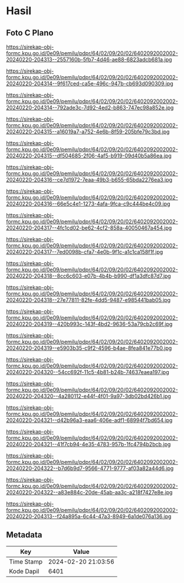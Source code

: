 # Hasil

## Foto C Plano

https://sirekap-obj-formc.kpu.go.id/0e09/pemilu/pdpr/64/02/09/20/02/6402092002002-20240220-204313--2557160b-5fb7-4d46-ae88-6823adcb681a.jpg

https://sirekap-obj-formc.kpu.go.id/0e09/pemilu/pdpr/64/02/09/20/02/6402092002002-20240220-204314--9f617ced-ca5e-496c-947b-cb693d090309.jpg

https://sirekap-obj-formc.kpu.go.id/0e09/pemilu/pdpr/64/02/09/20/02/6402092002002-20240220-204314--792ade3c-7d92-4ed2-b863-747ec98a852e.jpg

https://sirekap-obj-formc.kpu.go.id/0e09/pemilu/pdpr/64/02/09/20/02/6402092002002-20240220-204315--a16019a7-a752-4e6b-8f59-205bfe79c3bd.jpg

https://sirekap-obj-formc.kpu.go.id/0e09/pemilu/pdpr/64/02/09/20/02/6402092002002-20240220-204315--df504685-2f06-4af5-b919-09d40b5a86ea.jpg

https://sirekap-obj-formc.kpu.go.id/0e09/pemilu/pdpr/64/02/09/20/02/6402092002002-20240220-204316--ce7d1972-7eaa-49b3-b655-65bda2276ea3.jpg

https://sirekap-obj-formc.kpu.go.id/0e09/pemilu/pdpr/64/02/09/20/02/6402092002002-20240220-204316--66e5c4e1-1273-4afa-9fca-c9c444be4c09.jpg

https://sirekap-obj-formc.kpu.go.id/0e09/pemilu/pdpr/64/02/09/20/02/6402092002002-20240220-204317--4fc1cd02-be62-4cf2-858a-40050467a454.jpg

https://sirekap-obj-formc.kpu.go.id/0e09/pemilu/pdpr/64/02/09/20/02/6402092002002-20240220-204317--7ed0098b-cfa7-4e0b-9f1c-a1c1ca158f1f.jpg

https://sirekap-obj-formc.kpu.go.id/0e09/pemilu/pdpr/64/02/09/20/02/6402092002002-20240220-204318--8cc6c603-e07b-4b4b-b990-df1a3dfc87d7.jpg

https://sirekap-obj-formc.kpu.go.id/0e09/pemilu/pdpr/64/02/09/20/02/6402092002002-20240220-204318--27e77811-82fe-4dd5-9487-e985441bab05.jpg

https://sirekap-obj-formc.kpu.go.id/0e09/pemilu/pdpr/64/02/09/20/02/6402092002002-20240220-204319--420b993c-143f-4bd2-9636-53a79cb2c69f.jpg

https://sirekap-obj-formc.kpu.go.id/0e09/pemilu/pdpr/64/02/09/20/02/6402092002002-20240220-204319--e5903b35-c9f2-4596-b4ae-8fea841e77b0.jpg

https://sirekap-obj-formc.kpu.go.id/0e09/pemilu/pdpr/64/02/09/20/02/6402092002002-20240220-204320--54cc692f-11c5-4b81-b24b-74637eaea197.jpg

https://sirekap-obj-formc.kpu.go.id/0e09/pemilu/pdpr/64/02/09/20/02/6402092002002-20240220-204320--4a280112-e44f-4f01-9a97-3db02bd426b1.jpg

https://sirekap-obj-formc.kpu.go.id/0e09/pemilu/pdpr/64/02/09/20/02/6402092002002-20240220-204321--d42b96a3-eaa6-406e-adf1-68994f7bd654.jpg

https://sirekap-obj-formc.kpu.go.id/0e09/pemilu/pdpr/64/02/09/20/02/6402092002002-20240220-204321--41f7cb94-4e35-4783-957b-1fc4794b2bcb.jpg

https://sirekap-obj-formc.kpu.go.id/0e09/pemilu/pdpr/64/02/09/20/02/6402092002002-20240220-204322--b7d6b9d7-9566-4771-9777-af03a82a44d6.jpg

https://sirekap-obj-formc.kpu.go.id/0e09/pemilu/pdpr/64/02/09/20/02/6402092002002-20240220-204322--a83e884c-20de-45ab-aa3c-a218f7427e8e.jpg

https://sirekap-obj-formc.kpu.go.id/0e09/pemilu/pdpr/64/02/09/20/02/6402092002002-20240220-204313--f24a895a-6c44-47a3-8949-6a1de076a136.jpg


## Metadata

| Key        | Value               |
| ---------- | ------------------- |
| Time Stamp | 2024-02-20 21:03:56 |
| Kode Dapil | 6401                |



